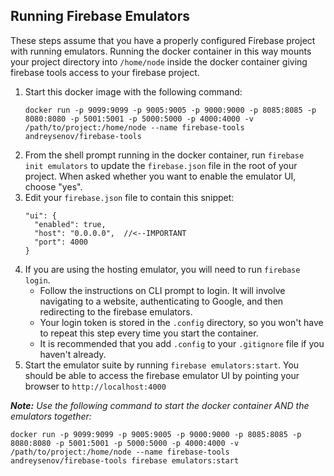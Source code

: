 ## Running Firebase Emulators
These steps assume that you have a properly configured Firebase project with running emulators.  Running the docker container in this way mounts your project directory into `/home/node` inside the docker container giving firebase tools access to your firebase project.

1. Start this docker image with the following command:
    ```
    docker run -p 9099:9099 -p 9005:9005 -p 9000:9000 -p 8085:8085 -p 8080:8080 -p 5001:5001 -p 5000:5000 -p 4000:4000 -v /path/to/project:/home/node --name firebase-tools andreysenov/firebase-tools
    ```
1. From the shell prompt running in the docker container, run `firebase init emulators` to update the `firebase.json` file in the root of your project. When asked whether you want to enable the emulator UI, choose "yes".
1. Edit your `firebase.json` file to contain this snippet:
    ```
    "ui": {
      "enabled": true,
      "host": "0.0.0.0",  //<--IMPORTANT
      "port": 4000
    }
    ```
1. If you are using the hosting emulator, you will need to run `firebase login`.
    - Follow the instructions on CLI prompt to login.  It will involve navigating to a website, authenticating to Google, and then redirecting to the firebase emulators.
    - Your login token is stored in the `.config` directory, so you won't have to repeat this step every time you start the container.
    - It is recommended that you add `.config` to your `.gitignore` file if you haven't already.
1. Start the emulator suite by running `firebase emulators:start`. You should be able to access the firebase emulator UI by pointing your browser to `http://localhost:4000`

_**Note:** Use the following command to start the docker container AND the emulators together:_
```
docker run -p 9099:9099 -p 9005:9005 -p 9000:9000 -p 8085:8085 -p 8080:8080 -p 5001:5001 -p 5000:5000 -p 4000:4000 -v /path/to/project:/home/node --name firebase-tools andreysenov/firebase-tools firebase emulators:start
```
